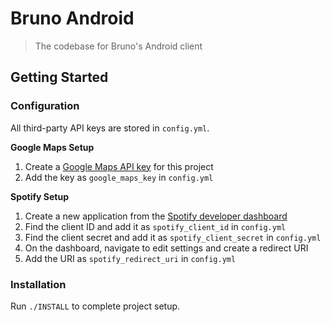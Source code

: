 # Bruno Android

> The codebase for Bruno's Android client

<!-- [START getstarted] -->
## Getting Started

### Configuration

All third-party API keys are stored in `config.yml`.

**Google Maps Setup**
1. Create a [Google Maps API key](https://console.developers.google.com/flows/enableapi?apiid=maps_android_backend&keyType=CLIENT_SIDE_ANDROID) for this project
1. Add the key as `google_maps_key` in `config.yml`

**Spotify Setup**
1. Create a new application from the [Spotify developer dashboard](https://developer.spotify.com/dashboard/applications)
1. Find the client ID and add it as `spotify_client_id` in `config.yml`
1. Find the client secret and add it as `spotify_client_secret` in `config.yml`
1. On the dashboard, navigate to edit settings and create a redirect URI
1. Add the URI as `spotify_redirect_uri` in `config.yml`

### Installation

Run `./INSTALL` to complete project setup.
<!-- [END getstarted] -->
